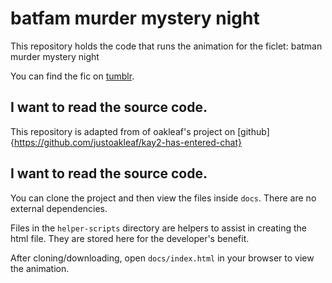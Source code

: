 # batfam murder mystery night 

This repository holds the code that runs the animation for the ficlet: batman murder mystery night

You can find the fic on  [tumblr](https://www.google.com/url?q=https://godoflaundrybaskets.tumblr.com/post/674625251681976320&sa=D&source=docs&ust=1647494255164677&usg=AOvVaw3YgnnGg3O1_7p_yvyuJf7X). 

## I want to read the source code.

This repository is adapted from of oakleaf's project on [github]{https://github.com/justoakleaf/kay2-has-entered-chat}

## I want to read the source code.

You can clone the project and then view the files inside `docs`. There are no external dependencies.

Files in the `helper-scripts` directory are helpers to assist in creating the html file. They are stored here for the developer's benefit.

After cloning/downloading, open `docs/index.html` in your browser to view the animation.

